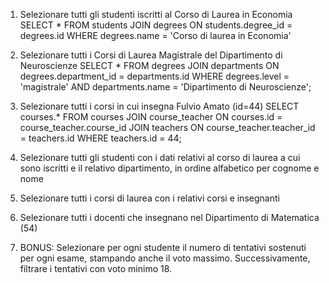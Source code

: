 1. Selezionare tutti gli studenti iscritti al Corso di Laurea in Economia
SELECT *
FROM students
JOIN degrees ON students.degree_id = degrees.id
WHERE degrees.name = 'Corso di laurea in Economia'

2. Selezionare tutti i Corsi di Laurea Magistrale del Dipartimento di
Neuroscienze
SELECT *
FROM degrees
JOIN departments ON degrees.department_id = departments.id
WHERE degrees.level = 'magistrale'
AND departments.name = 'Dipartimento di Neuroscienze';

3. Selezionare tutti i corsi in cui insegna Fulvio Amato (id=44)
SELECT courses.*
FROM courses
JOIN course_teacher ON courses.id = course_teacher.course_id
JOIN teachers ON course_teacher.teacher_id = teachers.id
WHERE teachers.id = 44;

4. Selezionare tutti gli studenti con i dati relativi al corso di laurea a cui
sono iscritti e il relativo dipartimento, in ordine alfabetico per cognome e
nome
5. Selezionare tutti i corsi di laurea con i relativi corsi e insegnanti
6. Selezionare tutti i docenti che insegnano nel Dipartimento di
Matematica (54)
7. BONUS: Selezionare per ogni studente il numero di tentativi sostenuti
per ogni esame, stampando anche il voto massimo. Successivamente,
filtrare i tentativi con voto minimo 18.
